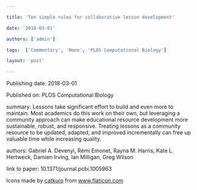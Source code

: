 ---
title: 'Ten simple rules for collaborative lesson development'
date: '2018-03-01'
authors: ['admin']
tags:  ['Commentary', 'None', 'PLOS Computational Biology']
layout: 'post'
---
Publishing date: 2018-03-01

Published on: PLOS Computational Biology

summary: Lessons take significant effort to build and even more to maintain. Most academics do this work on their own, but leveraging a community approach can make educational resource development more sustainable, robust, and responsive. Treating lessons as a community resource to be updated, adapted, and improved incrementally can free up valuable time while increasing quality.

authors: Gabriel A. Devenyi, Rémi Emonet, Rayna M. Harris, Kate L. Hertweck, Damien Irving, Ian Milligan, Greg Wilson

link to paper: 10.1371/journal.pcbi.1005963

Icons made by <a href="https://www.flaticon.com/free-icon/bookshelves_3576884" title="catkuro">catkuro</a> from <a href="https://www.flaticon.com/" title="Flaticon"> www.flaticon.com</a>